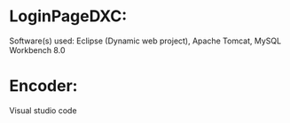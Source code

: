 # LoginPageDXC:
Software(s) used: Eclipse (Dynamic web project), Apache Tomcat, MySQL Workbench 8.0
# Encoder:
Visual studio code
